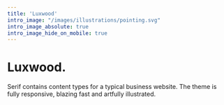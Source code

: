 ```yaml
---
title: 'Luxwood'
intro_image: "/images/illustrations/pointing.svg"
intro_image_absolute: true
intro_image_hide_on_mobile: true
---
```


# Luxwood.

Serif contains content types for a typical business website. The theme is fully responsive, blazing fast and artfully illustrated.
